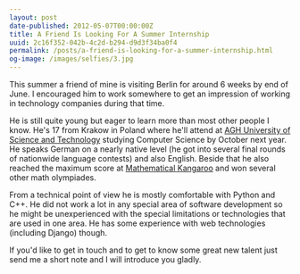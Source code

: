 ```yaml
---
layout: post
date-published: 2012-05-07T00:00:00Z
title: A Friend Is Looking For A Summer Internship
uuid: 2c16f352-042b-4c2d-b294-d9d3f34ba0f4
permalink: /posts/a-friend-is-looking-for-a-summer-internship.html
og-image: /images/selfies/3.jpg
---
```

This summer a friend of mine is visiting Berlin for around 6 weeks by end of June. I encouraged him to work somewhere to get an impression of working in technology companies during that time.

He is still quite young but eager to learn more than most other people I know.  He's 17 from
Krakow in Poland where he'll attend at [AGH University of Science and Technology](http://www.agh.edu.pl/en) 
studying Computer Science by October next year. He
speaks German on a nearly native level (he got into several final rounds of nationwide
language contests) and also English.
Beside that he also reached the maximum score at
[Mathematical Kangaroo](http://en.wikipedia.org/wiki/Mathematical_Kangaroo) and won several
other math olympiades.

From a technical point of view he is mostly comfortable with Python and C++. He did not work
a lot in any special area of software development so he might be unexperienced with the
special limitations or technologies that are used in one area. He has some experience with
web technologies (including Django) though.

If you'd like to get in touch and to get to know some great new talent just send me a short
note and I will introduce you gladly.
